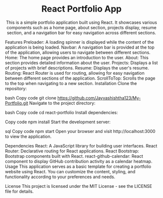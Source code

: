 <h1 align="center">React Portfolio App</h1>
<p align="center">This is a simple portfolio application built using React. It showcases various components such as a home page, about section, projects display, resume section, and a navigation bar for easy navigation across different sections.</p>
Features
Preloader: A loading spinner is displayed while the content of the application is being loaded.
Navbar: A navigation bar is provided at the top of the application, allowing users to navigate between different sections.
Home: The home page provides an introduction to the user.
About: This section provides detailed information about the user.
Projects: Displays a list of projects with brief descriptions.
Resume: Displays the user's resume.
Routing: React Router is used for routing, allowing for easy navigation between different sections of the application.
ScrollToTop: Scrolls the page to the top when navigating to a new section.
Installation
Clone the repository:

bash
Copy code
git clone https://github.com/Jayvashishtha123/My-Portfolio.git
Navigate to the project directory:

bash
Copy code
cd react-portfolio
Install dependencies:

Copy code
npm install
Start the development server:

sql
Copy code
npm start
Open your browser and visit http://localhost:3000 to view the application.

Dependencies
React: A JavaScript library for building user interfaces.
React Router: Declarative routing for React applications.
React Bootstrap: Bootstrap components built with React.
react-github-calendar: React component to display GitHub contribution activity as a calendar heatmap.
Usage
This application serves as a basic template for creating a portfolio website using React. You can customize the content, styling, and functionality according to your preferences and needs.

License
This project is licensed under the MIT License - see the LICENSE file for details.